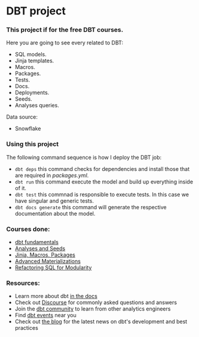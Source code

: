 # DBT project

### This project if for the free DBT courses. 
Here you are going to see every related to DBT:
* SQL models.
* Jinja templates.
* Macros.
* Packages.
* Tests.
* Docs.
* Deployments.
* Seeds.
* Analyses queries.

Data source:
* Snowflake

### Using this project

The following command sequence is how I deploy the DBT job:
- ``` dbt deps ``` this command checks for dependencies and install those that are required in _packages.yml_.
- ``` dbt run ``` this command execute the model and build up everything inside of it.
- ``` dbt test ``` this commnad is responsible to execute tests. In this case we have singular and generic tests.
- ``` dbt docs generate ``` this command will generate the respective documentation about the model.


### Courses done:
* [dbt fundamentals](https://courses.getdbt.com/courses/fundamentals)
* [Analyses and Seeds](https://courses.getdbt.com/courses/analyses-seeds)
* [Jinja, Macros, Packages](https://courses.getdbt.com/courses/jinja-macros-packages)
* [Advanced Materializations](https://courses.getdbt.com/courses/advanced-materializations)
* [Refactoring SQL for Modularity](https://courses.getdbt.com/courses/refactoring-sql-for-modularity)

### Resources:
- Learn more about dbt [in the docs](https://docs.getdbt.com/docs/introduction)
- Check out [Discourse](https://discourse.getdbt.com/) for commonly asked questions and answers
- Join the [dbt community](http://community.getbdt.com/) to learn from other analytics engineers
- Find [dbt events](https://events.getdbt.com) near you
- Check out [the blog](https://blog.getdbt.com/) for the latest news on dbt's development and best practices
